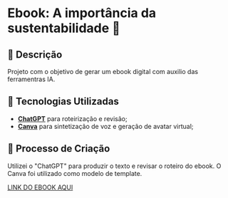 # Ebook: A importância da sustentabilidade 🎥

## 📒 Descrição
Projeto com o objetivo de gerar um ebook digital com auxilio das ferramentras IA.

## 🤖 Tecnologias Utilizadas
-  **[ChatGPT](https://chat.openai.com)** para roteirização e revisão;
-  **[Canva](https://www.canva.com/)** para sintetização de voz e geração de avatar virtual;

## 🧐 Processo de Criação
Utilizei o "ChatGPT" para produzir o texto e revisar o roteiro do ebook. O Canva foi utilizado como modelo de template.


[LINK DO EBOOK AQUI](https://github.com/seldacabral/ebook-educacao-ambiental-corporativa/blob/main/Educa%C3%A7%C3%A3o%20Ambiental%20Corporativa.pdf)
